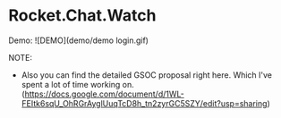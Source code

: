 # Rocket.Chat.Watch

Demo: 
![DEMO](demo/demo login.gif)

NOTE: 
- Also you can find the detailed GSOC proposal right here. Which I've spent a lot of time working on.
(https://docs.google.com/document/d/1WL-FEItk6sqU_OhRGrAyglUuqTcD8h_tn2zyrGC5SZY/edit?usp=sharing)
